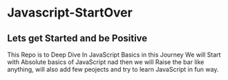 # Javascript-StartOver

## Lets get Started and be Positive

This Repo is to Deep Dive In JavaScript Basics in this Journey We will Start with Absolute basics of JavaScript nad then we will Raise the bar like anything, will also add few peojects and try to learn JavaScript in fun way.

